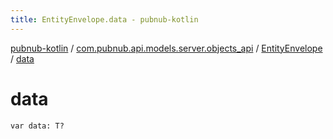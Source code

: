```yaml
---
title: EntityEnvelope.data - pubnub-kotlin
---
```


[pubnub-kotlin](../../index.html) / [com.pubnub.api.models.server.objects_api](../index.html) / [EntityEnvelope](index.html) / [data](./data.html)

# data

`var data: T?`